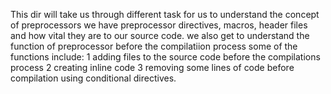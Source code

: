 This dir will take us through different task for us to understand the concept of
preprocessors we have preprocessor directives, macros, header files and how vital they
are to our source code.
we also get to understand the function of preprocessor before the compilatiion 
process
some of the functions include:
1 adding files to the source code before the compilations process
2 creating inline code 
3 removing some lines of code before compilation using conditional directives.
